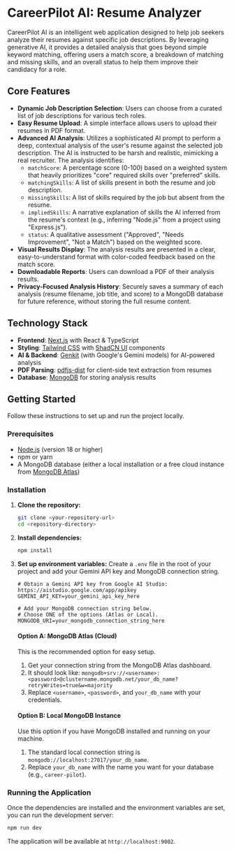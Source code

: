 # CareerPilot AI: Resume Analyzer

CareerPilot AI is an intelligent web application designed to help job seekers analyze their resumes against specific job descriptions. By leveraging generative AI, it provides a detailed analysis that goes beyond simple keyword matching, offering users a match score, a breakdown of matching and missing skills, and an overall status to help them improve their candidacy for a role.

## Core Features

-   **Dynamic Job Description Selection**: Users can choose from a curated list of job descriptions for various tech roles.
-   **Easy Resume Upload**: A simple interface allows users to upload their resumes in PDF format.
-   **Advanced AI Analysis**: Utilizes a sophisticated AI prompt to perform a deep, contextual analysis of the user's resume against the selected job description. The AI is instructed to be harsh and realistic, mimicking a real recruiter. The analysis identifies:
    -   `matchScore`: A percentage score (0-100) based on a weighted system that heavily prioritizes "core" required skills over "preferred" skills.
    -   `matchingSkills`: A list of skills present in both the resume and job description.
    -   `missingSkills`: A list of skills required by the job but absent from the resume.
    -   `impliedSkills`: A narrative explanation of skills the AI inferred from the resume's context (e.g., inferring "Node.js" from a project using "Express.js").
    -   `status`: A qualitative assessment ("Approved", "Needs Improvement", "Not a Match") based on the weighted score.
-   **Visual Results Display**: The analysis results are presented in a clear, easy-to-understand format with color-coded feedback based on the match score.
-   **Downloadable Reports**: Users can download a PDF of their analysis results.
-   **Privacy-Focused Analysis History**: Securely saves a summary of each analysis (resume filename, job title, and score) to a MongoDB database for future reference, without storing the full resume content.

## Technology Stack

-   **Frontend**: [Next.js](https://nextjs.org/) with React & TypeScript
-   **Styling**: [Tailwind CSS](https://tailwindcss.com/) with [ShadCN UI](https://ui.shadcn.com/) components
-   **AI & Backend**: [Genkit](https://firebase.google.com/docs/genkit) (with Google's Gemini models) for AI-powered analysis
-   **PDF Parsing**: [pdfjs-dist](https://mozilla.github.io/pdf.js/) for client-side text extraction from resumes
-   **Database**: [MongoDB](https://www.mongodb.com/) for storing analysis results

## Getting Started

Follow these instructions to set up and run the project locally.

### Prerequisites

-   [Node.js](https://nodejs.org/en) (version 18 or higher)
-   npm or yarn
-   A MongoDB database (either a local installation or a free cloud instance from [MongoDB Atlas](https://www.mongodb.com/cloud/atlas))

### Installation

1.  **Clone the repository:**
    ```bash
    git clone <your-repository-url>
    cd <repository-directory>
    ```

2.  **Install dependencies:**
    ```bash
    npm install
    ```

3.  **Set up environment variables:**
    Create a `.env` file in the root of your project and add your Gemini API key and MongoDB connection string.

    ```env
    # Obtain a Gemini API key from Google AI Studio: https://aistudio.google.com/app/apikey
    GEMINI_API_KEY=your_gemini_api_key_here

    # Add your MongoDB connection string below.
    # Choose ONE of the options (Atlas or Local).
    MONGODB_URI=your_mongodb_connection_string_here
    ```
    
    #### Option A: MongoDB Atlas (Cloud)
    This is the recommended option for easy setup.
    1. Get your connection string from the MongoDB Atlas dashboard.
    2. It should look like: `mongodb+srv://<username>:<password>@clustername.mongodb.net/your_db_name?retryWrites=true&w=majority`
    3. Replace `<username>`, `<password>`, and `your_db_name` with your credentials.

    #### Option B: Local MongoDB Instance
    Use this option if you have MongoDB installed and running on your machine.
    1. The standard local connection string is `mongodb://localhost:27017/your_db_name`.
    2. Replace `your_db_name` with the name you want for your database (e.g., `career-pilot`).

### Running the Application

Once the dependencies are installed and the environment variables are set, you can run the development server:

```bash
npm run dev
```

The application will be available at `http://localhost:9002`.
